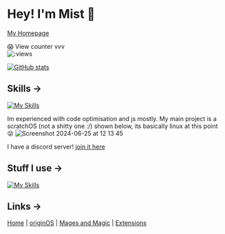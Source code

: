 # Hey! I'm Mist 👋

[My Homepage](https://mistium.com)

😱 View counter vvv
<br>
<img src="https://count.getloli.com/get/@mistium" alt=":views"/>

[![GitHub stats](https://github-readme-stats.vercel.app/api?username=mistium&show_icons=true&theme=dark)](https://github.com/mistium)

## Skills ->

[![My Skills](https://skillicons.dev/icons?i=js,html,css,cs,nodejs,py,md,regex)](https://skillicons.dev)

Im experienced with code optimisation and js mostly. My main project is a scratchOS (not a shitty one :/) shown below, its basically linux at this point 😝
![Screenshot 2024-06-25 at 12 13 45](https://github.com/Mistium/Mistium/assets/92952823/7a215bf1-f7b6-4aa5-a385-772c38224189)

I have a discord server! [join it here](https://discord.com/invite/7DcwkqrZ9S)

## Stuff I use ->

[![My Skills](https://skillicons.dev/icons?i=apple,cloudflare,discord,replit,vscode,github,windows,atom,discordjs,git)](https://skillicons.dev)

## Links ->

[Home](https://mistium.com) | [originOS](https://origin.mistium.com) | [Mages and Magic](https://equilibrium-studios.itch.io/mages-n-magic) | [Extensions](https://extensions.mistium.com)
